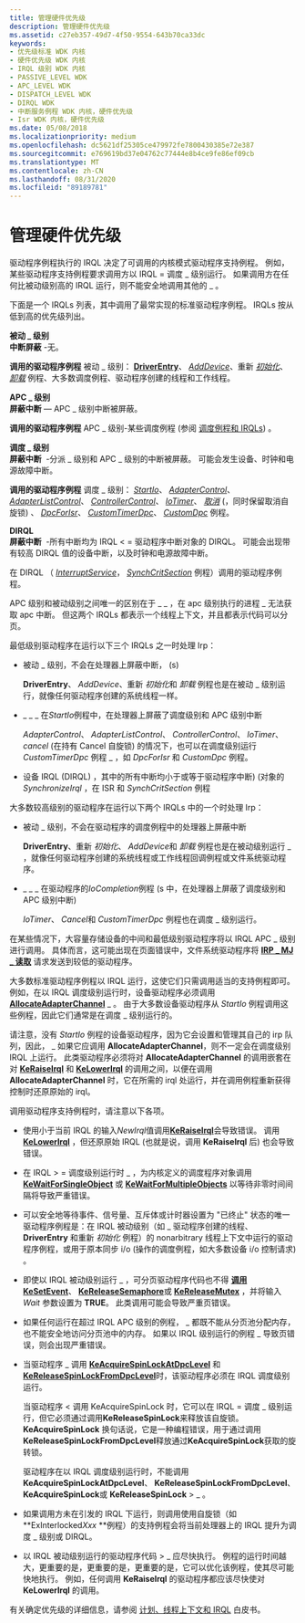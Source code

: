 ```yaml
---
title: 管理硬件优先级
description: 管理硬件优先级
ms.assetid: c27eb357-49d7-4f50-9554-643b70ca33dc
keywords:
- 优先级标准 WDK 内核
- 硬件优先级 WDK 内核
- IRQL 级别 WDK 内核
- PASSIVE_LEVEL WDK
- APC_LEVEL WDK
- DISPATCH_LEVEL WDK
- DIRQL WDK
- 中断服务例程 WDK 内核，硬件优先级
- Isr WDK 内核，硬件优先级
ms.date: 05/08/2018
ms.localizationpriority: medium
ms.openlocfilehash: dc5621df25305ce479972fe7800430385e72e387
ms.sourcegitcommit: e769619bd37e04762c77444e8b4ce9fe86ef09cb
ms.translationtype: MT
ms.contentlocale: zh-CN
ms.lasthandoff: 08/31/2020
ms.locfileid: "89189781"
---
```

# <a name="managing-hardware-priorities"></a>管理硬件优先级





驱动程序例程执行的 IRQL 决定了可调用的内核模式驱动程序支持例程。 例如，某些驱动程序支持例程要求调用方以 IRQL = 调度 \_ 级别运行。 如果调用方在任何比被动级别高的 IRQL 运行，则不能安全地调用其他的 \_ 。

下面是一个 IRQLs 列表，其中调用了最常实现的标准驱动程序例程。 IRQLs 按从低到高的优先级列出。

<a href="" id="passive-level"></a>**被动 \_ 级别**  
**中断屏蔽** -无。

**调用的驱动程序例程** 被动 \_ 级别： [**DriverEntry**](/windows-hardware/drivers/ddi/wdm/nc-wdm-driver_initialize)、 [*AddDevice*](/windows-hardware/drivers/ddi/wdm/nc-wdm-driver_add_device)、重新 [*初始化*](/windows-hardware/drivers/ddi/ntddk/nc-ntddk-driver_reinitialize)、 [*卸载*](/windows-hardware/drivers/ddi/wdm/nc-wdm-driver_unload) 例程、大多数调度例程、驱动程序创建的线程和工作线程。

<a href="" id="apc-level"></a>**APC \_ 级别**  
**屏蔽中断** — APC \_ 级别中断被屏蔽。

**调用的驱动程序例程** APC \_ 级别-某些调度例程 (参阅 [调度例程和 IRQLs](dispatch-routines-and-irqls.md)) 。

<a href="" id="dispatch-level"></a>**调度 \_ 级别**  
**屏蔽中断**  -分派 \_ 级别和 APC \_ 级别的中断被屏蔽。 可能会发生设备、时钟和电源故障中断。

**调用的驱动程序例程** 调度 \_ 级别： [*StartIo*](/windows-hardware/drivers/ddi/wdm/nc-wdm-driver_startio)、 [*AdapterControl*](/windows-hardware/drivers/ddi/wdm/nc-wdm-driver_control)、 [*AdapterListControl*](/windows-hardware/drivers/ddi/wdm/nc-wdm-driver_list_control)、 [*ControllerControl*](https://msdn.microsoft.com/library/windows/hardware/ff542049)、 [*IoTimer*](/windows-hardware/drivers/ddi/wdm/nc-wdm-io_timer_routine)、 [*取消*](/windows-hardware/drivers/ddi/wdm/nc-wdm-driver_cancel) (，同时保留取消自旋锁) 、 [*DpcForIsr*](/windows-hardware/drivers/ddi/wdm/nc-wdm-io_dpc_routine)、 [*CustomTimerDpc*](https://msdn.microsoft.com/library/windows/hardware/ff542983)、 [*CustomDpc*](/windows-hardware/drivers/ddi/wdm/nc-wdm-kdeferred_routine) 例程。

<a href="" id="dirql"></a>**DIRQL**  
**屏蔽中断**  -所有中断均为 IRQL &lt; = 驱动程序中断对象的 DIRQL。 可能会出现带有较高 DIRQL 值的设备中断，以及时钟和电源故障中断。

在 DIRQL （ [*InterruptService*](/windows-hardware/drivers/ddi/wdm/nc-wdm-kservice_routine)， [*SynchCritSection*](/windows-hardware/drivers/ddi/wdm/nc-wdm-ksynchronize_routine) 例程）调用的驱动程序例程。

APC 级别和被动级别之间唯一的区别在于 \_ \_ ，在 apc 级别执行的进程 \_ 无法获取 apc 中断。 但这两个 IRQLs 都表示一个线程上下文，并且都表示代码可以分页。

最低级别驱动程序在运行以下三个 IRQLs 之一时处理 Irp：

-   被动 \_ 级别，不会在处理器上屏蔽中断， (s) 

    **DriverEntry**、 *AddDevice*、重新 *初始化*和 *卸载* 例程也是在被动 \_ 级别运行，就像任何驱动程序创建的系统线程一样。

-   \_ \_ \_ 在*StartIo*例程中，在处理器上屏蔽了调度级别和 APC 级别中断

    *AdapterControl*、 *AdapterListControl*、 *ControllerControl*、 *IoTimer*、 *cancel* (在持有 Cancel 自旋锁) 的情况下，也可以在调度级别运行 *CustomTimerDpc* 例程 \_ ，如 *DpcForIsr* 和 *CustomDpc* 例程。

-   设备 IRQL (DIRQL) ，其中的所有中断均小于或等于驱动程序中断)  (对象的 *SynchronizeIrql* ，在 ISR 和 *SynchCritSection* 例程

大多数较高级别的驱动程序在运行以下两个 IRQLs 中的一个时处理 Irp：

-   被动 \_ 级别，不会在驱动程序的调度例程中的处理器上屏蔽中断

    **DriverEntry**、重新 *初始化*、 *AddDevice*和 *卸载* 例程也是在被动级别运行 \_ ，就像任何驱动程序创建的系统线程或工作线程回调例程或文件系统驱动程序。

-   \_ \_ \_ 在驱动程序的*IoCompletion*例程 (s 中，在处理器上屏蔽了调度级别和 APC 级别中断) 

    *IoTimer*、 *Cancel*和 *CustomTimerDpc* 例程也在调度 \_ 级别运行。

在某些情况下，大容量存储设备的中间和最低级别驱动程序将以 IRQL APC \_ 级别进行调用。 具体而言，这可能出现在页面错误中，文件系统驱动程序将 [**IRP \_ MJ \_ 读取**](./irp-mj-read.md) 请求发送到较低的驱动程序。

大多数标准驱动程序例程以 IRQL 运行，这使它们只需调用适当的支持例程即可。 例如，在以 IRQL 调度级别运行时，设备驱动程序必须调用 [**AllocateAdapterChannel**](/windows-hardware/drivers/ddi/wdm/nc-wdm-pallocate_adapter_channel) \_ 。 由于大多数设备驱动程序从 *StartIo* 例程调用这些例程，因此它们通常是在调度 \_ 级别运行的。

请注意，没有 *StartIo* 例程的设备驱动程序，因为它会设置和管理其自己的 irp 队列，因此， \_ 如果它应调用 **AllocateAdapterChannel**，则不一定会在调度级别 IRQL 上运行。 此类驱动程序必须将对 **AllocateAdapterChannel** 的调用嵌套在对 [**KeRaiseIrql**](/windows-hardware/drivers/ddi/wdm/nf-wdm-keraiseirql) 和 [**KeLowerIrql**](/windows-hardware/drivers/ddi/wdm/nf-wdm-kelowerirql) 的调用之间，以便在调用 **AllocateAdapterChannel** 时，它在所需的 irql 处运行，并在调用例程重新获得控制时还原原始的 irql。

调用驱动程序支持例程时，请注意以下各项。

- 使用小于当前 IRQL 的输入*NewIrql*值调用[**KeRaiseIrql**](/windows-hardware/drivers/ddi/wdm/nf-wdm-keraiseirql)会导致错误。 调用 [**KeLowerIrql**](/windows-hardware/drivers/ddi/wdm/nf-wdm-kelowerirql) ，但还原原始 IRQL (也就是说，调用 **KeRaiseIrql** 后) 也会导致错误。

- 在 IRQL &gt; = 调度级别运行时 \_ ，为内核定义的调度程序对象调用 [**KeWaitForSingleObject**](/windows-hardware/drivers/ddi/wdm/nf-wdm-kewaitforsingleobject) 或 [**KeWaitForMultipleObjects**](/windows-hardware/drivers/ddi/wdm/nf-wdm-kewaitformultipleobjects) 以等待非零时间间隔将导致严重错误。

- 可以安全地等待事件、信号量、互斥体或计时器设置为 "已终止" 状态的唯一驱动程序例程是：在 IRQL 被动级别（如 \_ 驱动程序创建的线程、 **DriverEntry** 和重新 *初始化* 例程）的 nonarbitrary 线程上下文中运行的驱动程序例程，或用于原本同步 i/o (操作的调度例程，如大多数设备 i/o 控制请求) 。

- 即使以 IRQL 被动级别运行 \_ ，可分页驱动程序代码也不得 [**调用 KeSetEvent**](/windows-hardware/drivers/ddi/wdm/nf-wdm-kesetevent)、 [**KeReleaseSemaphore**](/windows-hardware/drivers/ddi/wdm/nf-wdm-kereleasesemaphore)或 [**KeReleaseMutex**](/windows-hardware/drivers/ddi/wdm/nf-wdm-kereleasemutex) ，并将输入 *Wait* 参数设置为 **TRUE**。 此类调用可能会导致严重页错误。

- 如果任何运行在超过 IRQL APC 级别的例程， \_ 都既不能从分页池分配内存，也不能安全地访问分页池中的内存。 如果以 IRQL 级别运行的例程 \_ 导致页错误，则会出现严重错误。

- 当驱动程序 \_ 调用 [**KeAcquireSpinLockAtDpcLevel**](/windows-hardware/drivers/ddi/wdm/nf-wdm-keacquirespinlockatdpclevel) 和 [**KeReleaseSpinLockFromDpcLevel**](/windows-hardware/drivers/ddi/wdm/nf-wdm-kereleasespinlockfromdpclevel)时，该驱动程序必须在 IRQL 调度级别运行。

  当驱动程序 &lt; 调用 KeAcquireSpinLock 时，它可以在 IRQL = 调度 \_ 级别运行，但它必须通过调用**KeReleaseSpinLock**来释放该自旋锁。 **KeAcquireSpinLock** 换句话说，它是一种编程错误，用于通过调用**KeReleaseSpinLockFromDpcLevel**释放通过**KeAcquireSpinLock**获取的旋转锁。

  驱动程序在以 IRQL 调度级别运行时，不能调用 **KeAcquireSpinLockAtDpcLevel**、 **KeReleaseSpinLockFromDpcLevel**、 **KeAcquireSpinLock**或 **KeReleaseSpinLock** &gt; \_ 。

- 如果调用方未在引发的 IRQL 下运行，则调用使用自旋锁（如**ExInterlocked<em>Xxx</em> **例程）的支持例程会将当前处理器上的 IRQL 提升为调度 \_ 级别或 DIRQL。

- 以 IRQL 被动级别运行的驱动程序代码 &gt; \_ 应尽快执行。 例程的运行时间越大，更重要的是，更重要的是，更重要的是，它可以优化该例程，使其尽可能快地执行。 例如，任何调用 **KeRaiseIrql** 的驱动程序都应该尽快使对 **KeLowerIrql** 的调用。

有关确定优先级的详细信息，请参阅 [计划、线程上下文和 IRQL](https://go.microsoft.com/fwlink/p/?linkid=59757) 白皮书。

 

